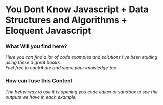 # You Dont Know Javascript + Data Structures and Algorithms + Eloquent Javascript

### What Will you find here?
*Here you can find a lot of code examples and solutions i've been studing using these 3 great books.*
<br/>
*Feel free to contribute and share your knowledge too*
<br/>

### How can I use this Content
*The better way to use it is opening you code editor or sandbox to see the outputs we have in each example.*
